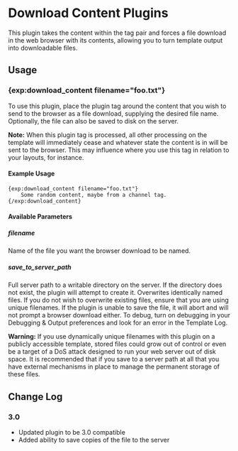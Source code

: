 # Download Content Plugins

This plugin takes the content within the tag pair and forces a file download in the web browser with its contents, allowing you to turn template output into downloadable files.

## Usage

### {exp:download_content filename="foo.txt"}

To use this plugin, place the plugin tag around the content that you wish to send to the browser as a file download, supplying the desired file name. Optionally, the file can also be saved to disk on the server.

**Note:** When this plugin tag is processed, all other processing on the template will immediately cease and whatever state the content is in will be sent to the browser. This may influence where you use this tag in relation to your layouts, for instance.

#### Example Usage

```
{exp:download_content filename="foo.txt"}
    Some random content, maybe from a channel tag.
{/exp:download_content}
```

#### Available Parameters

##### filename

Name of the file you want the browser download to be named.

##### save_to_server_path

Full server path to a writable directory on the server. If the directory does not exist, the plugin will attempt to create it. Overwrites identically named files. If you do not wish to overwrite existing files, ensure that you are using unique filenames. If the plugin is unable to save the file, it will abort and will not prompt a browser download either. To debug, turn on debugging in your Debugging & Output preferences and look for an error in the Template Log.

**Warning:** If you use dynamically unique filenames with this plugin on a publicly accessible template, stored files could grow out of control or even be a target of a DoS attack designed to run your web server out of disk space. It is recommended that if you save to a server path at all that you have external mechanisms in place to manage the permanent storage of these files.

## Change Log

### 3.0

- Updated plugin to be 3.0 compatible
- Added ability to save copies of the file to the server
